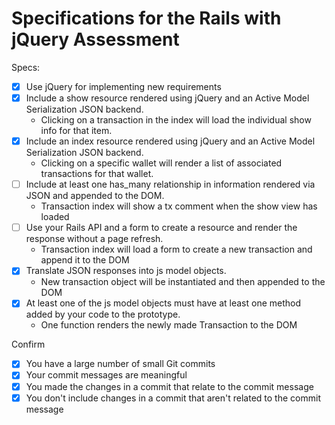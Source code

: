 # Specifications for the Rails with jQuery Assessment

Specs:
- [x] Use jQuery for implementing new requirements
- [x] Include a show resource rendered using jQuery and an Active Model Serialization JSON backend.
  - Clicking on a transaction in the index will load the individual show info for that item.
- [x] Include an index resource rendered using jQuery and an Active Model Serialization JSON backend.
  - Clicking on a specific wallet will render a list of associated transactions for that wallet.
- [ ] Include at least one has_many relationship in information rendered via JSON and appended to the DOM.
  - Transaction index will show a tx comment when the show view has loaded
- [ ] Use your Rails API and a form to create a resource and render the response without a page refresh.
  - Transaction index will load a form to create a new transaction and append it to the DOM
- [x] Translate JSON responses into js model objects.
  - New transaction object will be instantiated and then appended to the DOM
- [x] At least one of the js model objects must have at least one method added by your code to the prototype.
  - One function renders the newly made Transaction to the DOM

Confirm
- [x] You have a large number of small Git commits
- [x] Your commit messages are meaningful
- [x] You made the changes in a commit that relate to the commit message
- [x] You don't include changes in a commit that aren't related to the commit message